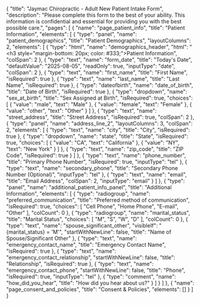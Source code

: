 {
  "title": "Jaymac Chiropractic - Adult New Patient Intake Form",
  "description": "Please complete this form to the best of your ability. This information is confidential and essential for providing you with the best possible care.",
  "pages": [
    {
      "name": "page_patient_info",
      "title": "Patient Information",
      "elements": [
        {
          "type": "panel",
          "name": "patient_demographics",
          "title": "Patient Demographics",
          "layoutColumns": 2,
          "elements": [
            {
              "type": "html",
              "name": "demographics_header",
              "html": "<h3 style=\"margin-bottom: 20px; color: #333;\">Patient Information</h3>",
              "colSpan": 2
            },
            {
              "type": "text",
              "name": "form_date",
              "title": "Today's Date",
              "defaultValue": "2025-08-05",
              "readOnly": true,
              "inputType": "date",
              "colSpan": 2
            },
            {
              "type": "text",
              "name": "first_name",
              "title": "First Name",
              "isRequired": true
            },
            {
              "type": "text",
              "name": "last_name",
              "title": "Last Name",
              "isRequired": true
            },
            {
              "type": "dateofbirth",
              "name": "date_of_birth",
              "title": "Date of Birth",
              "isRequired": true
            },
            {
              "type": "dropdown",
              "name": "sex_at_birth",
              "title": "Sex Assigned at Birth",
              "isRequired": true,
              "choices": [
                { "value": "male", "text": "Male" },
                { "value": "female", "text": "Female" },
                { "value": "other", "text": "Other" }
              ]
            },
            {
              "type": "text",
              "name": "street_address",
              "title": "Street Address",
              "isRequired": true,
              "colSpan": 2
            },
            {
              "type": "panel",
              "name": "address_line_2",
              "layoutColumns": 3,
              "colSpan": 2,
              "elements": [
                {
                  "type": "text",
                  "name": "city",
                  "title": "City",
                  "isRequired": true
                },
                {
                  "type": "dropdown",
                  "name": "state",
                  "title": "State",
                  "isRequired": true,
                  "choices": [
                    { "value": "CA", "text": "California" },
                    { "value": "NY", "text": "New York" }
                  ]
                },
                {
                  "type": "text",
                  "name": "zip_code",
                  "title": "ZIP Code",
                  "isRequired": true
                }
              ]
            },
            {
              "type": "text",
              "name": "phone_number",
              "title": "Primary Phone Number",
              "isRequired": true,
              "inputType": "tel"
            },
            {
              "type": "text",
              "name": "secondary_phone",
              "title": "Secondary Phone Number (Optional)",
              "inputType": "tel"
            },
            {
              "type": "text",
              "name": "email",
              "title": "Email Address",
              "colSpan": 2,
              "inputType": "email"
            }
          ]
        },
        {
          "type": "panel",
          "name": "additional_patient_info_panel",
          "title": "Additional Information",
          "elements": [
            {
              "type": "radiogroup",
              "name": "preferred_communication",
              "title": "Preferred method of communication",
              "isRequired": true,
              "choices": [
                "Cell Phone",
                "Home Phone",
                "E-mail",
                "Other"
              ],
              "colCount": 0
            },
            {
              "type": "radiogroup",
              "name": "marital_status",
              "title": "Marital Status",
              "choices": [
                "M",
                "S",
                "W",
                "D"
              ],
              "colCount": 0
            },
            {
              "type": "text",
              "name": "spouse_significant_other",
              "visibleIf": "{marital_status} = 'M'",
              "startWithNewLine": false,
              "title": "Name of Spouse/Significant Other"
            },
            {
              "type": "text",
              "name": "emergency_contact_name",
              "title": "Emergency Contact Name",
              "isRequired": true
            },
            {
              "type": "text",
              "name": "emergency_contact_relationship",
              "startWithNewLine": false,
              "title": "Relationship",
              "isRequired": true
            },
            {
              "type": "text",
              "name": "emergency_contact_phone",
              "startWithNewLine": false,
              "title": "Phone",
              "isRequired": true,
              "inputType": "tel"
            },
            {
              "type": "comment",
              "name": "how_did_you_hear",
              "title": "How did you hear about us?"
            }
          ]
        }
      ]
    },
    {
      "name": "page_consent_and_policies",
      "title": "Consent & Policies",
      "elements": []
    }
  ]
}